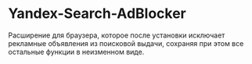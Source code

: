 # Yandex-Search-AdBlocker
Расширение для браузера, которое после установки исключает рекламные объявления из поисковой выдачи, сохраняя при этом все остальные функции в неизменном виде.
